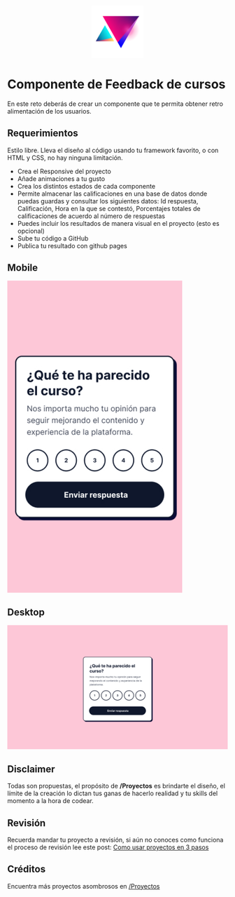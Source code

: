 <div align="center">
<img width="120px"  src="https://raw.githubusercontent.com/no-te-rindas/logo/main/Logo/LeonidasEsteban-destello-envolvente-cuadrada.png" />
</div>



# Componente de Feedback de cursos
En este reto deberás de crear un componente que te permita obtener retro alimentación de los usuarios.

## Requerimientos
Estilo libre. Lleva el diseño al código usando tu framework favorito, o con HTML y CSS, no hay ninguna limitación.

- Crea el Responsive del proyecto
- Añade animaciones a tu gusto
- Crea los distintos estados de cada componente
- Permite almacenar las calificaciones en una base de datos donde puedas guardas y consultar los siguientes datos: Id respuesta, Calificación, Hora en la que se contestó, Porcentajes totales de calificaciones de acuerdo al número de respuestas
- Puedes incluir los resultados de manera visual en el proyecto (esto es opcional) 
- Sube tu código a GitHub
- Publica tu resultado con github pages

## Mobile

<img width="400px" src="https://raw.githubusercontent.com/uxcristopher/imagenes/main/Readmes/Componente%20de%20Feedback%20de%20cursos/Mobile.jpg"/>

## Desktop

<img width="800px" src="https://raw.githubusercontent.com/uxcristopher/imagenes/main/Readmes/Componente%20de%20Feedback%20de%20cursos/Desktop.jpg"/>

## Disclaimer

Todas son propuestas, el propósito de **/Proyectos** es brindarte el diseño, el límite de la creación lo dictan tus ganas de hacerlo realidad y tu skills del momento a la hora de codear.


## Revisión

Recuerda mandar tu proyecto a revisión, si aún no conoces como funciona el proceso de revisión lee este post: [Como usar proyectos en 3 pasos](https://leonidasesteban.com/blog/como-usar-proyectos-en-3-pasos)

## Créditos

Encuentra más proyectos asombrosos en [/Proyectos](https://leonidasesteban.com/proyectos)
